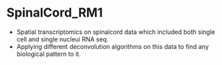 # SpinalCord_RM1

- Spatial transcriptomics on spinalcord data which included both single cell and single nucleui RNA seq.
- Applying different deconvolution algorithms on this data to find any biological pattern to it.
  

